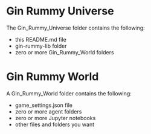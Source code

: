 # Gin Rummy Universe


The Gin_Rummy_Universe folder contains the following:

- this README.md file
- gin-rummy-lib folder
- zero or more Gin_Rummy_World folders

# Gin Rummy World

A Gin_Rummy_World folder contains the following:

- game_settings.json file
- zero or more agent folders
- zero or more Jupyter notebooks
- other files and folders you want